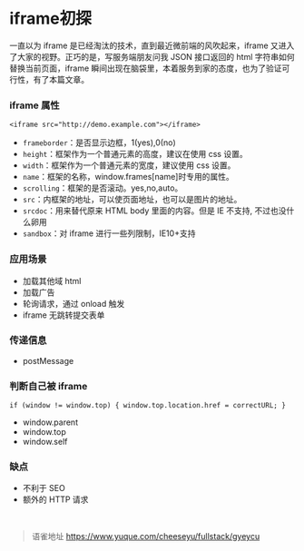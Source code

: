 # iframe初探
一直以为 iframe 是已经淘汰的技术，直到最近微前端的风吹起来，iframe 又进入了大家的视野。正巧的是，写服务端朋友问我 JSON 接口返回的 html 字符串如何替换当前页面，iframe 瞬间出现在脑袋里，本着服务到家的态度，也为了验证可行性，有了本篇文章。

### iframe 属性

`<iframe src="http://demo.example.com"></iframe>`

- `frameborder`：是否显示边框，1(yes),0(no)
- `height`：框架作为一个普通元素的高度，建议在使用 css 设置。
- `width`：框架作为一个普通元素的宽度，建议使用 css 设置。
- `name`：框架的名称，window.frames[name]时专用的属性。
- `scrolling`：框架的是否滚动。yes,no,auto。
- `src`：内框架的地址，可以使页面地址，也可以是图片的地址。
- `srcdoc`：用来替代原来 HTML body 里面的内容。但是 IE 不支持, 不过也没什么卵用
- `sandbox`：对 iframe 进行一些列限制，IE10+支持

### 应用场景

- 加载其他域 html
- 加载广告
- 轮询请求，通过 onload 触发
- iframe 无跳转提交表单

### 传递信息

- postMessage

### 判断自己被 iframe

`if (window != window.top) { window.top.location.href = correctURL; }`

- window.parent
- window.top
- window.self

### 缺点

- 不利于 SEO
- 额外的 HTTP 请求

<br>
  
> 语雀地址 https://www.yuque.com/cheeseyu/fullstack/gyeycu